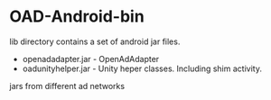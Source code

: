 # OAD-Android-bin


lib directory contains a set of android jar files.

 - openadadapter.jar - OpenAdAdapter
 - oadunityhelper.jar - Unity heper classes. Including shim activity.

jars from different ad networks
